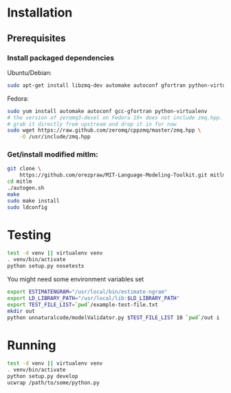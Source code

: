 # Installation

## Prerequisites

### Install packaged dependencies

Ubuntu/Debian:

```bash
sudo apt-get install libzmq-dev automake autoconf gfortran python-virtualenv
```

Fedora:

```bash
sudo yum install automake autoconf gcc-gfortran python-virtualenv
# the version of zeromq3-devel on Fedora 19+ does not include zmq.hpp.
# grab it directly from upstream and drop it in for now
sudo wget https://raw.github.com/zeromq/cppzmq/master/zmq.hpp \
    -O /usr/include/zmq.hpp
```

### Get/install modified mitlm:

```bash
git clone \
    https://github.com/orezpraw/MIT-Language-Modeling-Toolkit.git mitlm
cd mitlm
./autogen.sh
make
sudo make install
sudo ldconfig
```

# Testing

```bash
test -d venv || virtualenv venv
. venv/bin/activate
python setup.py nosetests
```

You might need some environment variables set

```bash
export ESTIMATENGRAM="/usr/local/bin/estimate-ngram"
export LD_LIBRARY_PATH="/usr/local/lib:$LD_LIBRARY_PATH"
export TEST_FILE_LIST=`pwd`/example-test-file.txt
mkdir out
python unnaturalcode/modelValidator.py $TEST_FILE_LIST 10 `pwd`/out i
```



# Running

```bash
test -d venv || virtualenv venv
. venv/bin/activate
python setup.py develop
ucwrap /path/to/some/python.py
```

